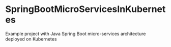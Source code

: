 # SpringBootMicroServicesInKubernetes
Example project with Java Spring Boot micro-services architecture deployed on Kubernetes
